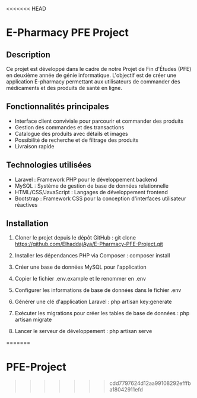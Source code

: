 <<<<<<< HEAD
# E-Pharmacy PFE Project

## Description
Ce projet est développé dans le cadre de notre Projet de Fin d'Études (PFE) en deuxième année de génie informatique. L'objectif est de créer une application E-pharmacy permettant aux utilisateurs de commander des médicaments et des produits de santé en ligne.

## Fonctionnalités principales
- Interface client conviviale pour parcourir et commander des produits
- Gestion des commandes et des transactions
- Catalogue des produits avec détails et images
- Possibilité de recherche et de filtrage des produits
- Livraison rapide

## Technologies utilisées
- Laravel : Framework PHP pour le développement backend
- MySQL : Système de gestion de base de données relationnelle
- HTML/CSS/JavaScript : Langages de développement frontend
- Bootstrap : Framework CSS pour la conception d'interfaces utilisateur réactives

## Installation
1. Cloner le projet depuis le dépôt GitHub :
git clone https://github.com/ElhaddajAya/E-Pharmacy-PFE-Project.git

2. Installer les dépendances PHP via Composer :
composer install

3. Créer une base de données MySQL pour l'application

4. Copier le fichier .env.example et le renommer en .env

5. Configurer les informations de base de données dans le fichier .env

6. Générer une clé d'application Laravel :
php artisan key:generate

7. Exécuter les migrations pour créer les tables de base de données :
php artisan migrate

8. Lancer le serveur de développement :
php artisan serve

=======
# PFE-Project
>>>>>>> cdd7797624d12aa99108292efffba18042911efd
